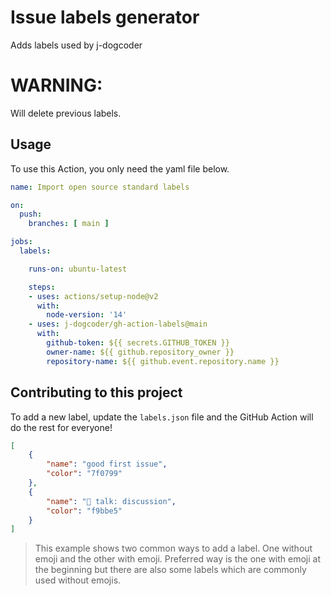 # Issue labels generator

Adds labels used by j-dogcoder

# WARNING:
Will delete previous labels.

## Usage

To use this Action, you only need the yaml file below.

```yaml
name: Import open source standard labels

on:
  push:
    branches: [ main ]

jobs:
  labels:

    runs-on: ubuntu-latest

    steps:
    - uses: actions/setup-node@v2
      with:
        node-version: '14'
    - uses: j-dogcoder/gh-action-labels@main
      with:
        github-token: ${{ secrets.GITHUB_TOKEN }}
        owner-name: ${{ github.repository_owner }}
        repository-name: ${{ github.event.repository.name }}
```

## Contributing to this project

To add a new label, update the `labels.json` file and the GitHub Action will do the rest for everyone!

```json
[
    {
        "name": "good first issue",
        "color": "7f0799"
    },
    {
        "name": "💬 talk: discussion",
        "color": "f9bbe5"
    } 
]
```

> This example shows two common ways to add a label. One without emoji and the other with emoji. Preferred way is the one with emoji at the beginning but there are also some labels which are commonly used without emojis.
